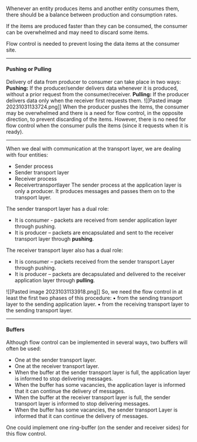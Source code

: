 Whenever an entity produces items and another entity consumes them, there should be a balance between production and consumption rates.

If the items are produced faster than they can be consumed, the consumer can be overwhelmed and may need to discard some items.

Flow control is needed to prevent losing the data items at the consumer site.

***
#### Pushing or Pulling
Delivery of data from producer to consumer can take place in two ways:
**Pushing:** If the producer/sender delivers data whenever it is produced, without a prior request from the consumer/receiver.
**Pulling:** If the producer delivers data only when the receiver first requests them.
![[Pasted image 20231031133724.png]]
When the producer pushes the items, the consumer may be overwhelmed and there is a need for flow control, in the opposite direction, to prevent discarding of the items. However, there is no need for flow control when the consumer pulls the items (since it requests when it is ready). 

***
When we deal with communication at the transport layer, we are dealing with four entities:
* Sender process
* Sender transport layer
* Receiver process
* Receivertransportlayer
The sender process at the application layer is only a producer. It produces messages and passes them on to the transport layer.

The sender transport layer has a dual role:
* It is consumer - packets are received from sender application layer through pushing.
* It is producer – packets are encapsulated and sent to the receiver transport layer through **pushing**.

The receiver transport layer also has a dual role:
* It is consumer – packets received from the sender transport Layer through pushing.
* It is producer – packets are decapsulated and delivered to the receiver application layer through **pulling**.

![[Pasted image 20231031133918.png]]
So, we need the flow control in at least the first two phases of this procedure:
▪ from the sending transport layer to the sending application layer.
▪ from the receiving transport layer to the sending transport layer.

***
#### Buffers
Although flow control can be implemented in several ways, two buffers will often be used:
* One at the sender transport layer.
* One at the receiver transport layer.
* When the buffer at the sender transport layer is full, the application layer is informed to stop delivering messages.
* When the buffer has some vacancies, the application layer is informed that it can continue the delivery of messages.
* When the buffer at the receiver transport layer is full, the sender transport layer is informed to stop delivering messages.
* When the buffer has some vacancies, the sender transport Layer is informed that it can continue the delivery of messages.

One could implement one ring-buffer (on the sender and receiver sides) for this flow
control.